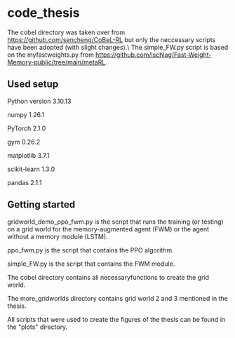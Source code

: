 # code_thesis
The cobel directory was taken over from https://github.com/sencheng/CoBeL-RL but only the neccessary scripts have been adopted (with slight changes).\\
The simple_FW.py script is based on the myfastweights.py from https://github.com/ischlag/Fast-Weight-Memory-public/tree/main/metaRL.

## Used setup
Python version 3.10.13

numpy 1.26.1

PyTorch 2.1.0

gym 0.26.2

matplotlib 3.7.1

scikit-learn 1.3.0

pandas 2.1.1

## Getting started
gridworld_demo_ppo_fwm.py is the script that runs the training (or testing) on a grid world for the memory-augmented agent (FWM) or the agent without a memory module (LSTM).

ppo_fwm.py is the script that contains the PPO algorithm.

simple_FW.py is the script that contains the FWM module.

The cobel directory contains all necessaryfunctions to create the grid world.

The more_gridworlds directory contains grid world 2 and 3 mentioned in the thesis.

All scripts that were used to create the figures of the thesis can be found in the "plots" directory.
